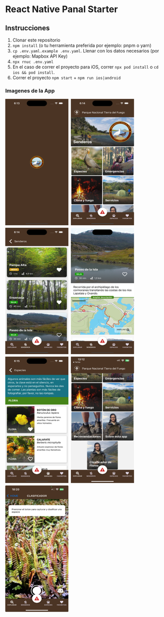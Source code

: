 # React Native Panal Starter

## Instrucciones
1. Clonar este repositorio
2. `npm install` (o tu herramienta preferida por ejemplo: pnpm o yarn)
3. `cp .env.yaml.example .env.yaml`. Llenar con los datos necesarios (por ejemplo: Mapbox API Key)
4. `npx rnuc .env.yaml`
5. En el caso de correr el proyecto para iOS, correr `npx pod install` o `cd ios && pod install`.
6. Correr el proyecto `npm start` + `npm run ios|android`

### Imagenes de la App

<div style="display: flex; gap: 8px; flex-wrap: wrap;">
<img src="https://github.com/abrigoni/PNTDF-App-Thesis/blob/main/demo/0_launch.png?raw=true" height="400" width="200"/>

<img src="https://github.com/abrigoni/PNTDF-App-Thesis/blob/main/demo/1_home.png?raw=true" height="400" width="200"/>

<img src="https://github.com/abrigoni/PNTDF-App-Thesis/blob/main/demo/2_senderos.png?raw=true" height="400" width="200"/>

<img src="https://github.com/abrigoni/PNTDF-App-Thesis/blob/main/demo/3_Sendero_Mapa.png?raw=true" height="400" width="200"/>

<img src="https://github.com/abrigoni/PNTDF-App-Thesis/blob/main/demo/4_Especies.png?raw=true" height="400" width="200"/>

<img src="https://github.com/abrigoni/PNTDF-App-Thesis/blob/main/demo/10_pantalla_menu_clasificador.PNG?raw=true" height="400" width="200"/>

<img src="https://github.com/abrigoni/PNTDF-App-Thesis/blob/main/demo/11_clasificador.jpeg?raw=true" height="400" width="200"/>


</div>
